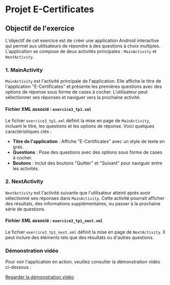# Projet E-Certificates

## Objectif de l'exercice

L'objectif de cet exercice est de créer une application Android interactive qui permet aux utilisateurs de répondre à des questions à choix multiples. L'application se compose de deux activités principales : `MainActivity` et `NextActivity`.

### 1. MainActivity

`MainActivity` est l'activité principale de l'application. Elle affiche le titre de l'application "E-Certificates" et présente les premières questions avec des options de réponse sous forme de cases à cocher. L'utilisateur peut sélectionner ses réponses et naviguer vers la prochaine activité.

#### Fichier XML associé : `exercice3_tp1.xml`

Le fichier `exercice3_tp1.xml` définit la mise en page de `MainActivity`, incluant le titre, les questions et les options de réponse. Voici quelques caractéristiques clés :

- **Titre de l'application** : Affiche "E-Certificates" avec un style de texte en gras.
- **Questions** : Pose des questions avec des options sous forme de cases à cocher.
- **Boutons** : Inclut des boutons "Quitter" et "Suivant" pour naviguer entre les activités.

### 2. NextActivity

`NextActivity` est l'activité suivante que l'utilisateur atteint après avoir sélectionné ses réponses dans `MainActivity`. Cette activité pourrait afficher des résultats, des informations supplémentaires, ou passer à la prochaine série de questions.

#### Fichier XML associé : `exercice3_tp1_next.xml`

Le fichier `exercice3_tp1_next.xml` définit la mise en page de `NextActivity`. Il peut inclure des éléments tels que des résultats ou d'autres questions.

### Démonstration vidéo

Pour voir l'application en action, veuillez consulter la démonstration vidéo ci-dessous :

[Regarder la démonstration vidéo](URL_DE_VOTRE_VIDEO)
